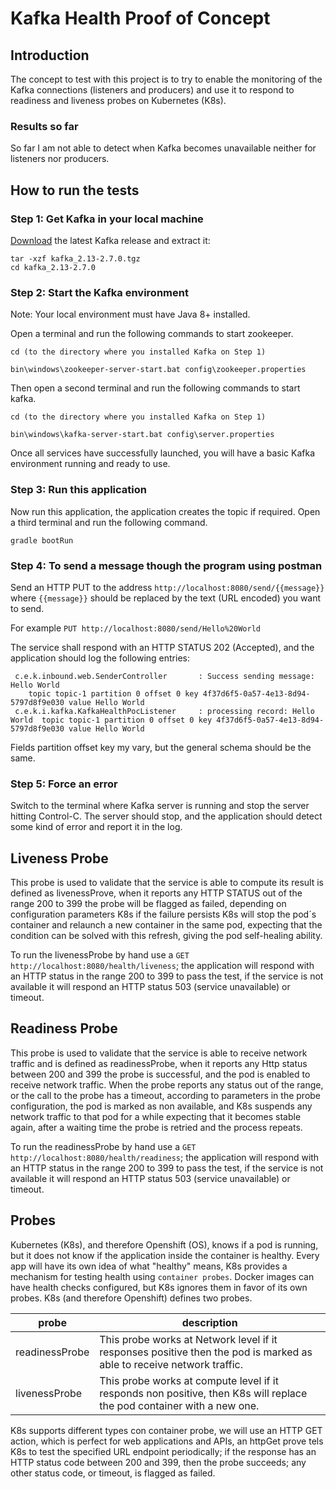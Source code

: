 # Kafka Health Proof of Concept

## Introduction

The concept to test with this project is to try to enable the monitoring of the Kafka connections (listeners and producers) and use it to respond to readiness and liveness probes on Kubernetes (K8s).

### Results so far

So far I am not able to detect when Kafka becomes unavailable neither for listeners nor producers.

## How to run the tests

### Step 1: Get Kafka in your local machine

[Download](https://www.apache.org/dyn/closer.cgi?path=/kafka/2.7.0/kafka_2.13-2.7.0.tgz]) the latest Kafka release and extract it:
```
tar -xzf kafka_2.13-2.7.0.tgz
cd kafka_2.13-2.7.0
```

### Step 2: Start the Kafka environment
Note: Your local environment must have Java 8+ installed.

Open a terminal and run the following commands to start zookeeper.
```
cd (to the directory where you installed Kafka on Step 1)

bin\windows\zookeeper-server-start.bat config\zookeeper.properties
```

Then open a second terminal and run the following commands to start kafka.
```
cd (to the directory where you installed Kafka on Step 1)

bin\windows\kafka-server-start.bat config\server.properties
```

Once all services have successfully launched, you will have a basic Kafka environment running and ready to use.

### Step 3: Run this application

Now run this application, the application creates the topic if required. Open a third terminal and run the following command.

```
gradle bootRun
```

### Step 4: To send a message though the program using postman

Send an HTTP PUT to the address `http://localhost:8080/send/{{message}}` where `{{message}}` should be replaced by the text (URL encoded) you want to send.

For example `PUT http://localhost:8080/send/Hello%20World`

The service shall respond with an HTTP STATUS 202 (Accepted), and the application should log the following entries:

```
 c.e.k.inbound.web.SenderController       : Success sending message: Hello World
	topic topic-1 partition 0 offset 0 key 4f37d6f5-0a57-4e13-8d94-5797d8f9e030 value Hello World
 c.e.k.i.kafka.KafkaHealthPocListener     : processing record: Hello World	topic topic-1 partition 0 offset 0 key 4f37d6f5-0a57-4e13-8d94-5797d8f9e030 value Hello World

```
Fields partition offset key my vary, but the general schema should be the same.

### Step 5: Force an error

Switch to the terminal where Kafka server is running and stop the server hitting Control-C. The server should stop, and the application should detect some kind of error and report it in the log.

## Liveness Probe

This probe is used to validate that the service is able to compute its result is defined as livenessProve, when it reports any HTTP STATUS out of the range 200 to 399 the probe will be flagged as failed, depending on configuration parameters K8s if the failure persists K8s will stop the pod´s container and relaunch a new container in the same pod, expecting that the condition can be solved with this refresh, giving the pod self-healing ability.  

To run the livenessProbe by hand use a `GET http://localhost:8080/health/liveness`; the application will respond with an HTTP status in the range 200 to 399 to pass the test, if the service is not available it will respond an HTTP status 503 (service unavailable) or timeout.

## Readiness Probe

This probe is used to validate that the service is able to receive network traffic and is defined as readinessProbe, when it reports any Http status between 200 and 399 the probe is successful, and the pod is enabled to receive network traffic. When the probe reports any status out of the range, or the call to the probe has a timeout, according to parameters in the probe configuration, the pod is marked as non available, and K8s suspends any network traffic to that pod for a while expecting that it becomes stable again, after a waiting time the probe is retried and the process repeats.

To run the readinessProbe by hand use a `GET http://localhost:8080/health/readiness`; the application will respond with an HTTP status in the range 200 to 399 to pass the test, if the service is not available it will respond an HTTP status 503 (service unavailable) or timeout.

## Probes

Kubernetes (K8s), and therefore Openshift (OS), knows if a pod is running, but it does not know if the application inside the container is healthy. Every app will have its own idea of what "healthy" means, K8s provides a mechanism for testing health using `container probes`. Docker images can have health checks configured, but K8s ignores them in favor of its own probes. K8s (and therefore Openshift) defines two probes.

|probe|description|
|-----|-----------|
|readinessProbe|This probe works at Network level if it responses positive then the pod is marked as able to receive network traffic.|
|livenessProbe|This probe works at compute level if it responds non positive, then K8s will replace the pod container with a new one.|

K8s supports different types con container probe, we will use an HTTP GET action, which is perfect for web applications and APIs, an httpGet prove tels K8s to test the specified URL endpoint periodically; if the response has an HTTP status code between 200 and 399, then the probe succeeds; any other status code, or timeout, is flagged as failed.
